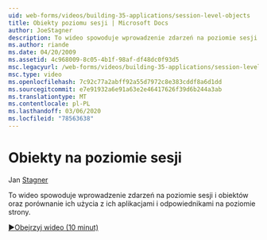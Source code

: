 ```yaml
---
uid: web-forms/videos/building-35-applications/session-level-objects
title: Obiekty poziomu sesji | Microsoft Docs
author: JoeStagner
description: To wideo spowoduje wprowadzenie zdarzeń na poziomie sesji i obiektów oraz porównanie ich użycia z ich aplikacjami i odpowiednikami na poziomie strony.
ms.author: riande
ms.date: 04/20/2009
ms.assetid: 4c968009-8c05-4b1f-98af-df48dc0f93d5
msc.legacyurl: /web-forms/videos/building-35-applications/session-level-objects
msc.type: video
ms.openlocfilehash: 7c92c77a2abff92a55d7972c8e383cddf8a6d1dd
ms.sourcegitcommit: e7e91932a6e91a63e2e46417626f39d6b244a3ab
ms.translationtype: MT
ms.contentlocale: pl-PL
ms.lasthandoff: 03/06/2020
ms.locfileid: "78563638"
---
```

# <a name="session-level-objects"></a>Obiekty na poziomie sesji

Jan [Stagner](https://github.com/JoeStagner)

To wideo spowoduje wprowadzenie zdarzeń na poziomie sesji i obiektów oraz porównanie ich użycia z ich aplikacjami i odpowiednikami na poziomie strony.

[&#9654;Obejrzyj wideo (10 minut)](https://channel9.msdn.com/Blogs/ASP-NET-Site-Videos/session-level-objects)
